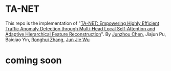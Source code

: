 # TA-NET
This repo is the implementation of "[TA-NET: Empowering Highly Efficient Traffic Anomaly Detection through Multi-Head Local Self-Attention and Adaptive Hierarchical Feature Reconstruction]([url](https://ieeexplore.ieee.org/document/10457982))". By [Junzhou Chen](https://scholar.google.com/citations?user=Uz0U5UIAAAAJ&hl=zh-CN&oi=ao), Jiajun Pu, Baiqiao Yin, [Ronghui Zhang](https://ise.sysu.edu.cn/teacher/teacher02/1362395.htm), [Jun Jie Wu](https://www.durham.ac.uk/staff/junjie-wu/)

# coming soon
